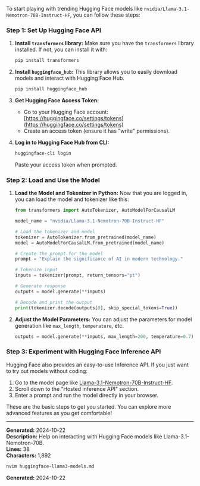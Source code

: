 To start playing with trending Hugging Face models like `nvidia/Llama-3.1-Nemotron-70B-Instruct-HF`, you can follow these steps:

### Step 1: Set Up Hugging Face API
1. **Install `transformers` library:**
   Make sure you have the `transformers` library installed. If not, you can install it with:
   ```bash
   pip install transformers
   ```

2. **Install `huggingface_hub`:**
   This library allows you to easily download models and interact with Hugging Face Hub.
   ```bash
   pip install huggingface_hub
   ```

3. **Get Hugging Face Access Token:**
   - Go to your Hugging Face account: [https://huggingface.co/settings/tokens](https://huggingface.co/settings/tokens)
   - Create an access token (ensure it has "write" permissions).

4. **Log in to Hugging Face Hub from CLI:**
   ```bash
   huggingface-cli login
   ```
   Paste your access token when prompted.

### Step 2: Load and Use the Model
1. **Load the Model and Tokenizer in Python:**
   Now that you are logged in, you can load the model and tokenizer like this:
   ```python
   from transformers import AutoTokenizer, AutoModelForCausalLM

   model_name = "nvidia/Llama-3.1-Nemotron-70B-Instruct-HF"

   # Load the tokenizer and model
   tokenizer = AutoTokenizer.from_pretrained(model_name)
   model = AutoModelForCausalLM.from_pretrained(model_name)

   # Create the prompt for the model
   prompt = "Explain the significance of AI in modern technology."

   # Tokenize input
   inputs = tokenizer(prompt, return_tensors="pt")

   # Generate response
   outputs = model.generate(**inputs)

   # Decode and print the output
   print(tokenizer.decode(outputs[0], skip_special_tokens=True))
   ```

2. **Adjust the Model Parameters:**
   You can adjust the parameters for model generation like `max_length`, `temperature`, etc.
   ```python
   outputs = model.generate(**inputs, max_length=200, temperature=0.7)
   ```

### Step 3: Experiment with Hugging Face Inference API
Hugging Face also provides an easy-to-use Inference API. If you just want to try out models without coding:
1. Go to the model page like [Llama-3.1-Nemotron-70B-Instruct-HF](https://huggingface.co/nvidia/Llama-3.1-Nemotron-70B-Instruct-HF).
2. Scroll down to the "Hosted inference API" section.
3. Enter a prompt and run the model directly in your browser.

These are the basic steps to get you started. You can explore more advanced features as you get comfortable!

---
**Generated:** 2024-10-22  
**Description:** Help on interacting with Hugging Face models like Llama-3.1-Nemotron-70B.  
**Lines:** 38  
**Characters:** 1,892  
```bash
nvim huggingface-llama3-models.md 
```  
**Generated:** 2024-10-22
